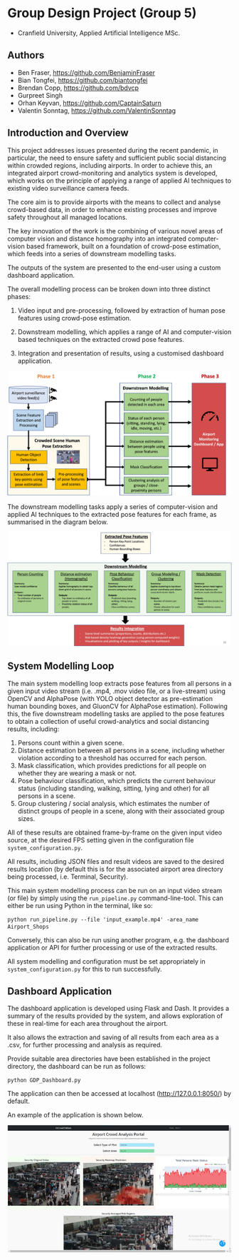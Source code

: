 # Group Design Project (Group 5) 
- Cranfield University, Applied Artificial Intelligence MSc.

## Authors

- Ben Fraser, https://github.com/BenjaminFraser
- Bian Tongfei, https://github.com/biantongfei
- Brendan Copp, https://github.com/bdvcp
- Gurpreet Singh
- Orhan Keyvan, https://github.com/CaptainSaturn
- Valentin Sonntag, https://github.com/ValentinSonntag


## Introduction and Overview

This project addresses issues presented during the recent pandemic, in particular, the need to ensure safety and sufficient public social distancing within crowded regions, including airports. In order to achieve this, an integrated airport crowd-monitoring and analytics system is developed, which works on the principle of applying a range of applied AI techniques to existing video surveillance camera feeds. 

The core aim is to provide airports with the means to collect and analyse crowd-based data, in order to enhance existing processes and improve safety throughout all managed locations. 

The key innovation of the work is the combining of various novel areas of computer vision and distance homography into an integrated computer-vision based framework, built on a foundation of crowd-pose estimation, which feeds into a series of downstream modelling tasks.

The outputs of the system are presented to the end-user using a custom dashboard application.

The overall modelling process can be broken down into three distinct phases:

1. Video input and pre-processing, followed by extraction of human pose features using crowd-pose estimation.

2. Downstream modelling, which applies a range of AI and computer-vision based techniques on the extracted crowd pose features.

3. Integration and presentation of results, using a customised dashboard application.


![System Overview](examples/system_overview.jpg?raw=True "Simplified System Overview Diagram")


The downstream modelling tasks apply a series of computer-vision and applied AI techniques to the extracted pose features for each frame, as summarised in the diagram below.


![Downstream Modelling Overview](examples/downstream_models.jpg?raw=True "Illustration of the downstream modelling process")


## System Modelling Loop

The main system modelling loop extracts pose features from all persons in a given input video stream (i.e. .mp4, .mov video file, or a live-stream) using OpenCV and AlphaPose (with YOLO object detector as pre-estimation human bounding boxes, and GluonCV for AlphaPose estimation). Following this, the five downstream modelling tasks are applied to the pose features to obtain a collection of useful crowd-analytics and social distancing results, including:

1. Persons count within a given scene.
2. Distance estimation between all persons in a scene, including whether violation according to a threshold has occurred for each person.
3. Mask classification, which provides predictions for all people on whether they are wearing a mask or not.
4. Pose behaviour classification, which predicts the current behaviour status (including standing, walking, sitting, lying and other) for all persons in a scene.
5. Group clustering / social analysis, which estimates the number of distinct groups of people in a scene, along with their associated group sizes.

All of these results are obtained frame-by-frame on the given input video source, at the desired FPS setting given in the configuration file `system_configuration.py`.

All results, including JSON files and result videos are saved to the desired results location (by default this is for the associated airport area directory being processed, i.e. Terminal, Security).

This main system modelling process can be run on an input video stream (or file) by simply using the `run_pipeline.py` command-line-tool. This can either be run using Python in the terminal, like so:

    python run_pipeline.py --file 'input_example.mp4' -area_name Airport_Shops

Conversely, this can also be run using another program, e.g. the dashboard application or API for further processing or use of the extracted results.

All system modelling and configuration must be set appropriately in `system_configuration.py` for this to run successfully.



## Dashboard Application

The dashboard application is developed using Flask and Dash. It provides a summary of the results provided by the system, and allows exploration of these in real-time for each area throughout the airport. 

It also allows the extraction and saving of all results from each area as a .csv, for further processing and analysis as required.

Provide suitable area directories have been established in the project directory, the dashboard can be run as follows:

    python GDP_Dashboard.py

The application can then be accessed at localhost (http://127.0.0.1:8050/) by default.

An example of the application is shown below.


![Dashboard Overview](examples/dashboard_example.jpg?raw=True "Example of the dashboard design.")



